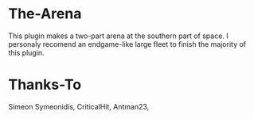 # The-Arena
This plugin makes a two-part arena at the southern part of space. I personaly recomend an endgame-like large fleet to finish the majority of this plugin.

# Thanks-To
Simeon Symeonidis,
CriticalHit,
Antman23,
